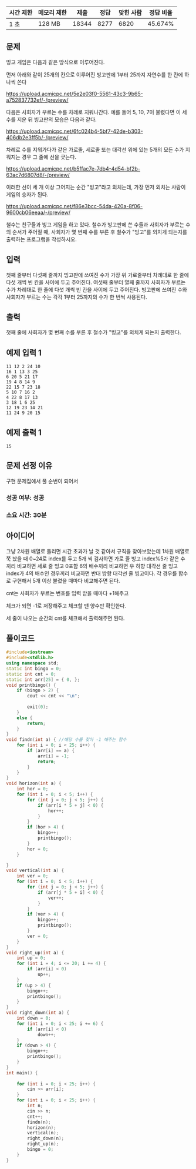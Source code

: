 | 시간 제한 | 메모리 제한 | 제출 | 정답 | 맞힌 사람 | 정답 비율 |
| --- | --- | --- | --- | --- | --- |
| 1 초 | 128 MB | 18344 | 8277 | 6820 | 45.674% |

## 문제

빙고 게임은 다음과 같은 방식으로 이루어진다.

먼저 아래와 같이 25개의 칸으로 이루어진 빙고판에 1부터 25까지 자연수를 한 칸에 하나씩 쓴다

https://upload.acmicpc.net/5e2e03f0-5561-43c3-9b65-a752837732ef/-/preview/

다음은 사회자가 부르는 수를 차례로 지워나간다. 예를 들어 5, 10, 7이 불렸다면 이 세 수를 지운 뒤 빙고판의 모습은 다음과 같다.

https://upload.acmicpc.net/6fc024b4-5bf7-42de-b303-406db2e3ff5b/-/preview/

차례로 수를 지워가다가 같은 가로줄, 세로줄 또는 대각선 위에 있는 5개의 모든 수가 지워지는 경우 그 줄에 선을 긋는다.

https://upload.acmicpc.net/b5ffac7e-7db4-4d54-bf2b-63ac7d6807d8/-/preview/

이러한 선이 세 개 이상 그어지는 순간 "빙고"라고 외치는데, 가장 먼저 외치는 사람이 게임의 승자가 된다.

https://upload.acmicpc.net/f86e3bcc-54da-420a-8f06-9600cb06eeaa/-/preview/

철수는 친구들과 빙고 게임을 하고 있다. 철수가 빙고판에 쓴 수들과 사회자가 부르는 수의 순서가 주어질 때, 사회자가 몇 번째 수를 부른 후 철수가 "빙고"를 외치게 되는지를 출력하는 프로그램을 작성하시오.

## 입력

첫째 줄부터 다섯째 줄까지 빙고판에 쓰여진 수가 가장 위 가로줄부터 차례대로 한 줄에 다섯 개씩 빈 칸을 사이에 두고 주어진다. 여섯째 줄부터 열째 줄까지 사회자가 부르는 수가 차례대로 한 줄에 다섯 개씩 빈 칸을 사이에 두고 주어진다. 빙고판에 쓰여진 수와 사회자가 부르는 수는 각각 1부터 25까지의 수가 한 번씩 사용된다.

## 출력

첫째 줄에 사회자가 몇 번째 수를 부른 후 철수가 "빙고"를 외치게 되는지 출력한다.

## 예제 입력 1

```
11 12 2 24 10
16 1 13 3 25
6 20 5 21 17
19 4 8 14 9
22 15 7 23 18
5 10 7 16 2
4 22 8 17 13
3 18 1 6 25
12 19 23 14 21
11 24 9 20 15

```

## 예제 출력 1

```
15
```

## 문제 선정 이유

구현 문제집에서 풀 순번이 되어서

### 성공 여부: 성공

### 소요 시간: 30분

## 아이디어

그냥 2차원 배열로 돌리면 시간 초과가 날 것 같아서
규칙을 찾아보았는데
1차원 배열로 쭉 놨을 때
0~24로 index를 두고
5개 씩 검사하면 가로 줄 빙고
index%5가 같은 수 끼리 비교하면 세로 줄 빙고
0포함 6의 배수끼리 비교하면 우 하향 대각선 줄 빙고
index가 4의 배수인 경우끼리 비교하면 반대 방향 대각선 줄 빙고이다.
각 경우를 함수로 구현해서 5개 이상 불렀을 때마다 비교해주면 된다. 

cnt는 사회자가 부르는 번호를 입력 받을 때마다 +1해주고

체크가 되면 -1로 저장해주고 체크할 땐 양수만 확인한다.

세 줄이 나오는 순간의 cnt를 체크해서
출력해주면 된다.

## 풀이코드

```cpp
#include<iostream>
#include<stdlib.h>
using namespace std;
static int bingo = 0;
static int cnt = 0;
static int arr[25] = { 0, };
void printbingo() {
	if (bingo > 2) {
		cout << cnt << "\n";
		
		exit(0);
	}
	else {
		return;
	}
}
void findn(int a) { //해당 수를 찾아 -1 해주는 함수
	for (int i = 0; i < 25; i++) {
		if (arr[i] == a) {
			arr[i] = -1;
			return;
		}
	}
}
void horizon(int a) {
	int hor = 0;
	for (int i = 0; i < 5; i++) {
		for (int j = 0; j < 5; j++) {
			if (arr[i * 5 + j] < 0) {
				hor++;
			}
		}
		if (hor > 4) {
			bingo++;
			printbingo();
		}
		hor = 0;
	}

}
void vertical(int a) {
	int ver = 0;
	for (int i = 0; i < 5; i++) {
		for (int j = 0; j < 5; j++) {
			if (arr[j * 5 + i] < 0) {
				ver++;
			}
		}
		if (ver > 4) {
			bingo++;
			printbingo();
		}
		ver = 0;
	}
}
void right_up(int a) {
	int up = 0;
	for (int i = 4; i <= 20; i += 4) {
		if (arr[i] < 0)
			up++;
	}
	if (up > 4) {
		bingo++;
		printbingo();
	}
}
void right_down(int a) {
	int down = 0;
	for (int i = 0; i < 25; i += 6) {
		if (arr[i] < 0)
			down++;
	}
	if (down > 4) {
		bingo++;
		printbingo();
	}
}
int main() {
	
	for (int i = 0; i < 25; i++) {
		cin >> arr[i];
	}
	for (int i = 0; i < 25; i++) {
		int n;
		cin >> n;
		cnt++;
		findn(n);
		horizon(n);
		vertical(n);
		right_down(n);
		right_up(n);
		bingo = 0;
	}
}
```
